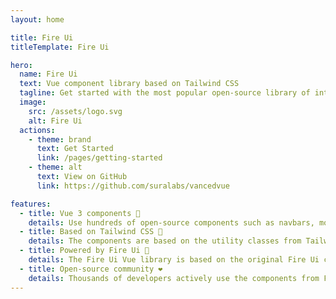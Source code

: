 ```yaml
---
layout: home

title: Fire Ui
titleTemplate: Fire Ui

hero:
  name: Fire Ui
  text: Vue component library based on Tailwind CSS
  tagline: Get started with the most popular open-source library of interactive UI components built with the utility classes from Tailwind CSS
  image:
    src: /assets/logo.svg
    alt: Fire Ui
  actions:
    - theme: brand
      text: Get Started
      link: /pages/getting-started
    - theme: alt
      text: View on GitHub
      link: https://github.com/suralabs/vancedvue

features:
  - title: Vue 3 components 🧱
    details: Use hundreds of open-source components such as navbars, modals, and dropdowns based on Vue 3 and Tailwind CSS.
  - title: Based on Tailwind CSS 💨
    details: The components are based on the utility classes from Tailwind CSS and you can use them to further customize the interface.
  - title: Powered by Fire Ui 🚀
    details: The Fire Ui Vue library is based on the original Fire Ui component library using vanilla JavaScript.
  - title: Open-source community ❤️
    details: Thousands of developers actively use the components from Fire Ui Vue to power their applications.
---
```

<style>
:root {
  --vp-home-hero-name-color: transparent;
  --vp-home-hero-name-background: -webkit-linear-gradient(120deg, #bd34fe 30%, #41d1ff);

  --vp-home-hero-image-background-image: linear-gradient(-45deg, #bd34fe 50%, #47caff 50%);
  --vp-home-hero-image-filter: blur(40px);
}

@media (min-width: 640px) {
  :root {
    --vp-home-hero-image-filter: blur(56px);
  }
}

@media (min-width: 960px) {
  :root {
    --vp-home-hero-image-filter: blur(72px);
  }
}
</style>